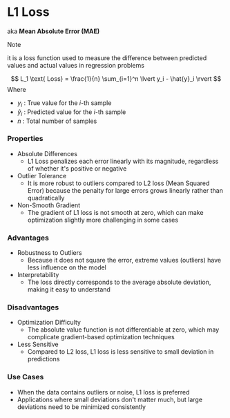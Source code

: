 # L1 Loss
aka **Mean Absolute Error (MAE)**

> [!NOTE]
> it is a loss function used to measure the difference between predicted values and actual values in regression problems

$$
L_1 \text{ Loss} = \frac{1}{n} \sum_{i=1}^n \lvert y_i - \hat{y}_i \rvert
$$
Where
- $y_i$ : True value for the $i$-th sample
- $\hat{y}_i$ : Predicted value for the $i$-th sample
- $n$ : Total number of samples

### Properties
- Absolute Differences
	- L1 Loss penalizes each error linearly with its magnitude, regardless of whether it's positive or negative
- Outlier Tolerance
	- It is more robust to outliers compared to L2 loss (Mean Squared Error) because the penalty for large errors grows linearly rather than quadratically
- Non-Smooth Gradient
	- The gradient of L1 loss is not smooth at zero, which can make optimization slightly more challenging in some cases

### Advantages
- Robustness to Outliers
	- Because it does not square the error, extreme values (outliers) have less influence on the model
- Interpretability
	- The loss directly corresponds to the average absolute deviation, making it easy to understand

### Disadvantages
- Optimization Difficulty
	- The absolute value function is not differentiable at zero, which may complicate gradient-based optimization techniques 
- Less Sensitive
	- Compared to L2 loss, L1 loss is less sensitive to small deviation in predictions

### Use Cases
- When the data contains outliers or noise, L1 loss is preferred
- Applications where small deviations don't matter much, but large deviations need to be minimized consistently